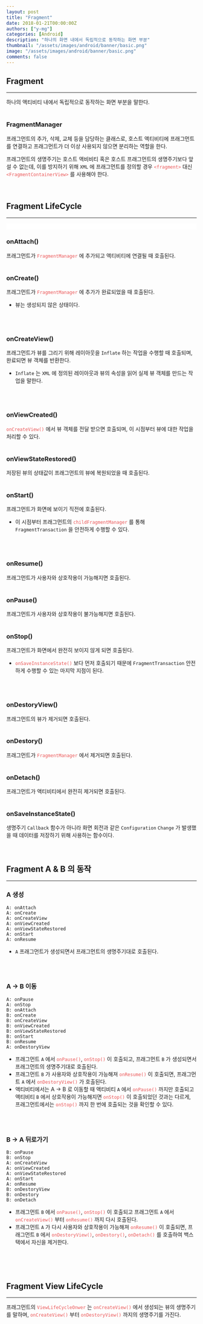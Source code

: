 ```yaml
---
layout: post
title: "Fragment"
date: 2018-01-21T00:00:00Z
authors: ["y-mg"]
categories: [Android]
description: "하나의 화면 내에서 독립적으로 동작하는 화면 부분"
thumbnail: "/assets/images/android/banner/basic.png"
image: "/assets/images/android/banner/basic.png"
comments: false
---
```



## Fragment
***
하나의 액티비티 내에서 독립적으로 동작하는 화면 부분을 말한다.
<br/>
<br/>

### FragmentManager
프래그먼트의 추가, 삭제, 교체 등을 담당하는 클래스로, 호스트 액티비티에 프래그먼트를 연결하고 프래그먼트가 더 이상 사용되지 않으면 분리하는 역할을 한다.
<br/>

프래그먼트의 생명주기는 호스트 액비비티 혹은 호스트 프래그먼트의 생명주기보다 앞설 수 없는데, 이를 방지하기 위해 `XML` 에 프래그먼트를 정의할 경우 <code style="color: #eb5657;">&lt;fragment&gt;</code> 대신 <code style="color: #eb5657;">&lt;FragmentContainerView&gt;</code> 를 사용해야 한다.
<br/>
<br/>
<br/>



## Fragment LifeCycle
***
<div style="
background-color: #ffffff;
background-image: url(/assets/images/android/content/lifecycle-fragment.png);
background-size: contain;
background-repeat: no-repeat;
background-position: center center;
">
<img src="/assets/images/android/content/lifecycle-fragment.png" style="visibility: hidden;" />
</div>

### onAttach()
프래그먼트가 <code style="color: #eb5657;">FragmentManager</code> 에 추가되고 액티비티에 연결될 때 호출된다.
<br/>
<br/>

### onCreate()
프래그먼트가 <code style="color: #eb5657;">FragmentManager</code> 에 추가가 완료되었을 때 호출된다.
- 뷰는 생성되지 않은 상태이다.
<br/>
<br/>

### onCreateView()
프래그먼트가 뷰를 그리기 위해 레이아웃을 `Inflate` 하는 작업을 수행할 때 호출되며, 완료되면 뷰 객체를 반환한다.
- `Inflate` 는 `XML` 에 정의된 레이아웃과 뷰의 속성을 읽어 실제 뷰 객체를 만드는 작업을 말한다.
<br/>
<br/>

### onViewCreated()
<code style="color: #eb5657;">onCreateView()</code> 에서 뷰 객체를 전달 받으면 호출되며, 이 시점부터 뷰에 대한 작업을 처리할 수 있다.
<br/>
<br/>

### onViewStateRestored()
저장된 뷰의 상태값이 프래그먼트의 뷰에 복원되었을 때 호출된다.
<br/>
<br/>

### onStart()
프래그먼트가 화면에 보이기 직전에 호출된다.
- 이 시점부터 프래그먼트의 <code style="color: #eb5657;">childFragmentManager</code> 를 통해 `FragmentTransaction` 을 안전하게 수행할 수 있다.
<br/>
<br/>

### onResume()
프래그먼트가 사용자와 상호작용이 가능해지면 호출된다.
<br/>
<br/>

### onPause()
프래그먼트가 사용자와 상호작용이 불가능해지면 호출된다.
<br/>
<br/>

### onStop()
프래그먼트가 화면에서 완전히 보이지 않게 되면 호출된다.
- <code style="color: #eb5657;">onSaveInstanceState()</code> 보다 먼저 호출되기 때문에 `FragmentTransaction` 안전하게 수행할 수 있는 마지막 지점이 된다.
<br/>
<br/>

### onDestoryView()
프래그먼트의 뷰가 제거되면 호출된다.
<br/>
<br/>

### onDestory()
프래그먼트가 <code style="color: #eb5657;">FragmentManager</code> 에서 제거되면 호출된다.
<br/>
<br/>

### onDetach()
프래그먼트가 액티비티에서 완전히 제거되면 호출된다.
<br/>
<br/>

### onSaveInstanceState()
생명주기 `Callback` 함수가 아니라 화면 회전과 같은 `Configuration` `Change` 가 발생했을 때 데이터를 저장하기 위해 사용하는 함수이다.
<br/>
<br/>
<br/>



## Fragment A & B 의 동작
***
### A 생성
```text
A: onAttach
A: onCreate
A: onCreateView
A: onViewCreated
A: onViewStateRestored
A: onStart
A: onResume
```
- `A` 프래그먼트가 생성되면서 프래그먼트의 생명주기대로 호출된다.
<br/>
<br/>

### A → B 이동
```text
A: onPause
A: onStop
B: onAttach
B: onCreate
B: onCreateView
B: onViewCreated
B: onViewStateRestored
B: onStart
B: onResume
A: onDestoryView
```
- 프래그먼트 `A`  에서 <code style="color: #eb5657;">onPause()</code>, <code style="color: #eb5657;">onStop()</code> 이 호출되고, 프래그먼트 `B` 가 생성되면서 프래그먼트의 생명주기대로 호출된다.
- 프래그먼트 `B`  가 사용자와 상호작용이 가능해져 <code style="color: #eb5657;">onResume()</code> 이 호출되면, 프래그먼트 `A` 에서 <code style="color: #eb5657;">onDestoryView()</code> 가 호출된다.
- 액티비티에서는 A → B 로 이동할 때 액티비티 `A` 에서 <code style="color: #eb5657;">onPause()</code> 까지만 호출되고 액티비티 `B` 에서 상호작용이 가능해지면 <code style="color: #eb5657;">onStop()</code> 이 호출되었던 것과는 다르게, 프래그먼트에서는 <code style="color: #eb5657;">onStop()</code> 까지 한 번에 호출되는 것을 확인할 수 있다.
<br/>
<br/>

### B → A 뒤로가기
```text
B: onPause
B: onStop
A: onCreateView
A: onViewCreated
A: onViewStateRestored
A: onStart
A: onResume
B: onDestoryView
B: onDestory
B: onDetach
```
- 프래그먼트 `B` 에서 <code style="color: #eb5657;">onPause()</code>, <code style="color: #eb5657;">onStop()</code> 이 호출되고 프래그먼트 `A` 에서 <code style="color: #eb5657;">onCreateView()</code> 부터 <code style="color: #eb5657;">onResume()</code> 까지 다시 호출된다.
- 프래그먼트 `A` 가 다시 사용자와 상호작용이 가능해져 <code style="color: #eb5657;">onResume()</code> 이 호출되면, 프래그먼트 `B` 에서 <code style="color: #eb5657;">onDestoryView()</code>, <code style="color: #eb5657;">onDestory()</code>, <code style="color: #eb5657;">onDetach()</code> 를 호출하여 백스택에서 자신을 제거한다.
<br/>
<br/>
<br/>



## Fragment View LifeCycle
***
프래그먼트의 <code style="color: #eb5657;">ViewLifeCycleOnwer</code> 는 <code style="color: #eb5657;">onCreateView()</code> 에서 생성되는 뷰의 생명주기를 말하며, <code style="color: #eb5657;">onCreateView()</code> 부터 <code style="color: #eb5657;">onDestoryView()</code> 까지의 생명주기를 가진다.